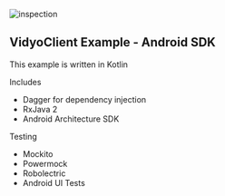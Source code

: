 ![inspection](http://sonarqube.dogeza.club:18090/api/project_badges/measure?project=Vidyo%3AVidyoClient-AndroidSDK&metric=alert_status)

VidyoClient Example - Android SDK
---------------------------------

This example is written in Kotlin

Includes

- Dagger for dependency injection
- RxJava 2
- Android Architecture SDK

Testing

- Mockito
- Powermock
- Robolectric
- Android UI Tests 